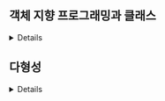 ## 객체 지향 프로그래밍과 클래스
<details>
- 설명
    
    ### 객체와 객체 지향 프로그래밍
    
    - 사물은 모두 객체라고 할 수 있습니다.
    - 눈에 안 보이는 것도 객체가 될 수 있습니다. 주문, 생산, 관리 등
    - 객체지향 프로그램이란 '**어떤 대상(객체)**'을 가지고 프로그래밍한다는 것
    
    ### 생활 속에서 객체 찾아보기
    
    - 절차 지향 프로그래밍 : 순서대로 일어나는 일을 시간순으로 프로그래밍 하는 것
    - 객체 지향 프로그래밍 : 객체를 정의하고 객체 간 협력을 프로그래밍 하는 것
        - 객체지향 프로그램은 먼저 객체를 만들고 객체 사이에 일어나는 일을 구현하는 것
        - 객체지향 프로그래밍을 할 때는 객체를 먼저 정의하고 각 객체가 어떤 기능을 제공하고 객체 간 협력을 어떻게 구현할 것인지를 고민해야 한다.
    
    ## 클래스 살펴보기
    
    - 클래스는 객체의 속성(멤버 변수)과 기능(메서드 / 멤버 함수)을 코드로 구현한 것입니다.
    - 객체를 클래스로 구현한다는 것을 '**클래스를 정의한다**'라고 합니다.
    
    ### 클래스를 정의하는 문법
    
    ```java
    (접근제어자) class 클래스 이름 {
    	멤버변수;
    	메서드;
    }
    
    ```
    
    ```java
    package day05_07;
    
    public class Student {
    	int studentID; // 학번
    	String studentName; // 학생이름
    	int grade; // 학년
    	String address; // 사는 곳
    }
    ```
    
    - 클래스 외부에는 package 선언과 import문장 외에 아무것도 선언하지 않습니다.
    
    ### 클래스 이름을 짓는 규칙
    
    - 클래스 이름은 대문자로 시작합니다.(파스칼 케이스 - 첫 시작 단어는 대문자로 예) OrderInfo, OrderItems) - 관습처럼 사용되는 규칙입니다.
    - 관습을 따르면 각 명칭의 용도를 쉽게 유추할 수 있습니다.
    
    ### 클래스의 속성을 구현하는 멤버변수
    
    - 클래스에 선언하여 객체 속성을 나타내는 변수가 멤버 변수(member variable)입니다.
    
    ```java
    public class Student {
    	int studentID; // 학번
    	String studentName; // 학생이름
    	int grade; // 학년
    	String address; // 사는 곳
    }
    ```
    
    - 멤버변수 / 속성(property) / 특성(attribute)
    - 선언 방법
        
        → 자료형 변수명;
        
    
    ### Person 클래스 만들기
    
    ```java
    package day05_07;
    
    public class Person {
    	String name; // 이름
    	int height; // 키
    	double weight; // 몸무게
    	char gender; // 성별
    	boolean married; // 결혼여부
    }
    ```
    
    - int, double형 같은 **기본자료형**(primitive data type)으로 선언할 수도 있고,
    - 또 다른 클래스형(참조자료형)으로 선언할 수도 있습니다.
        - 참조자료형으로 사용하는 클래스는 String, Date와 같이 이미 JDK에서 제공하는 것일 수도 있고, 개발자가 직접 만든 Student나 Person같은 클래스가 다른 클래스에서 사용하는 멤버변수의 자료형이 될 수 있습니다.
    
    ### 변수의 자료형
    
    | 기본자료형 | 참조자료형 |
    | --- | --- |
    | int, long, float, double등 | String, Date, Student 등 |
    
    ## 클래스와 인스턴스
    
    - 클래스에서는 학생 객체가 가지고 있는 속성을 사용해 학생과 관련된 기능을 구현할 수 있습니다.(예 : '학생에게 이름을 부여한다.', '학생이 사는 곳을 출력한다.')
    - 클래스 내부에서 멤버 변수를 사용하여 클래스의 기능을 구현한 것을 '**멤버 함수**(member function)' 또는 '**메서드**(method)'라고 합니다.(메서드로 용어를 통일하여 진행)
    
    ### 학생 이름과 주소를 출력하는 메서드 만들기
    
    ```java
    public class Student {
    	int studentID; // 학번
    	String studentName; // 학생이름
    	int grade; // 학년
    	String address; // 사는 곳
    
    	public void showStudentInfo() {
    		System.out.println(studentName + "," + address); // 이름, 주소 출력
    	}
    }
    ```
    
    ### 패키지란?
    
    - 클래스파일의 묶음
    - 패키지를 만들면 프로젝트 하위에 물리적으로 디렉토리가 생성됩니다.
    - 패키지는 계층구조를 가지고 있습니다.
    - 패키지가 단순히 클래스 묶음이 아닌 프로젝트 전체 소스 코드를 구성하는 계층구조가 되고, 이 계층구조를 잘 구성해야 소스 코드 관리와 유지보수가 편리합니다.
    
    ### 패키지 선언하기
    
    - 자바 소스 코드에서 클래스의 패키지 선언은 다음처음 맨 위에서 합니다.
    
    ```java
    package domain.student.view
    
    public class StudentView {
    	...
    }
    
    ```
    
    - 클래스 이름은 StudentView이지만, 클래스의 전체 이름(class full name)은 domain.student.view.StudentView입니다.
    - 클래스 이름이 같다고 해도 패키지 이름이 다르면 클래스 전체 이름이 다른 것이므로 다른 클래스가 됩니다.
    - 같은 이름의 클래스라도 다른 패키지에 속해 있으면 서로 연관이 없습니다.
    

## 메서드

- 메서드는 함수(function)의 한 종류 입니다.
    
    ### 함수란?
    
    - 하나의 기능을 수행하는 일련의 코드
    - 함수는 어떤 기능을 수행하도록 미리 구현해 놓고 필요할 때마다 호출하여 사용할 수 있습니다.
    
    ### 함수 정의하기
    
    함수가 하는 일을 코드로 구현하는 것을 **함수를 정의 한다** 라고 합니다.
    
    - 함수이름, 매개변수, 반환값
    
    ### 함수의 입력과 반환
    
    - 함수는 이름이 있고, 입력된 값과 결과 값을 갖습니다.
    - 두 수를 더하는 함수를 예로 들면 두 수를 입력받아서 '더하기 함수'를 거치면 두 수의 합을 반환합니다.
        
        ```java
        public int add(int num1, int num2) {
        /*
        이름이 add인 함수 : 기능이 무엇인지 알 수 있도록 명명
        int num1, int num2 : 메서드에 사용되는 매개변수
        */
        
        		return num1 + num2;
        		// num1 + num2를 결과로 반환한다는 뜻, 반환값
        }
        ```
        
    - 매개변수가 없는 함수
        
        ```java
        int getTenTotal() {
        	int i;
        	int total = 0;
        	for(i = 1; i <= 10; i++) {
        		total += i;
        	}
        
        	return total;  // 1부터 10까지 더한 값을 반환
        }
        
        ```
        
    - **반환값이 없는 함수**
        
        ```java
        void printGreeting(String name) {
        // void : 반환할 값이 없다는 뜻의 예약어
        	System.out.println(name + "님 안녕하세요");
        	return; // 반환값 없음 (생략 가능)
        }
        
        ```
        
    - return 예약어는 함수 수향을 끝내고 프로그램 흐름 중에서 호출한 곳으로 다시 되돌아갈 때도 사용할 수 있습니다.
    
    ```java
    // 나누기 메서드
    void divide(int num1, int num2) {
    		if (num2 == 0) {
    				System.out.println("나누는 수는 0이 될 수 없습니다.");
    				return; // 함수 수행 종료
    		} else {
    				int result = num1 / num2;
    				System.out.println(num1 + "/" + num2 + "=" + result + "입니다.");
    		}
     }
    ```
    
    ### 함수 호출하고 값 반환하기
    
    함수를 사용하는 것을 **함수를 호출한다**라고 합니다.
    
    ```java
    public class FunctionTest {
    		public static void main(String[] args) {
    				int num1 = 10;
    				int num2 = 20;
    
    				int sum = add(num1, num2); // add() 함수 호출
    				System.out.println(num1 + " + " + num2 + " = " + sum + "입니다.");
    		}
    
    		// add() 함수
    		public static int add(int n1, int n2) {
    				int result = n1 + n2;
    				return result; // 결과 값 반환
    		}
    }
    
    // 실행결과
    // 10 + 20 = 30입니다.
    ```
    
    ### 매개변수 살펴보기
    
    - add() 함수를 호출할 때 num1, num2 두개의 변수를 넘겼습니다.
    - 함수를 구현하는 부분에서는 add(int n1, int n2)와 같이 n1, n2를 사용했습니다.
    - num1과 n1, num2와 n2는 전혀 상관이 없습니다.
    
    ![https://raw.githubusercontent.com/yonggyo1125/curriculum300H/main/1.JAVA(84%EC%8B%9C%EA%B0%84)/5~7%EC%9D%BC%EC%B0%A8(9h)%20-%20%EA%B0%9D%EC%B2%B4%EC%A7%80%ED%96%A5%20%ED%94%84%EB%A1%9C%EA%B7%B8%EB%9E%98%EB%B0%8D1/images/add()%ED%95%A8%EC%88%98%EB%A5%BC%20%ED%98%B8%EC%B6%9C%ED%95%A0%EB%95%8C%20%EA%B0%92%EC%9D%B4%20%EC%A0%84%EB%8B%AC%EB%90%98%EB%8A%94%20%EA%B3%BC%EC%A0%95.png](https://raw.githubusercontent.com/yonggyo1125/curriculum300H/main/1.JAVA(84%EC%8B%9C%EA%B0%84)/5~7%EC%9D%BC%EC%B0%A8(9h)%20-%20%EA%B0%9D%EC%B2%B4%EC%A7%80%ED%96%A5%20%ED%94%84%EB%A1%9C%EA%B7%B8%EB%9E%98%EB%B0%8D1/images/add()%ED%95%A8%EC%88%98%EB%A5%BC%20%ED%98%B8%EC%B6%9C%ED%95%A0%EB%95%8C%20%EA%B0%92%EC%9D%B4%20%EC%A0%84%EB%8B%AC%EB%90%98%EB%8A%94%20%EA%B3%BC%EC%A0%95.png)
    
    - num1, num2는 main()함수의 변수입니다. add(num1, num2)로 사용하면 add()함수에 두 값을 넘겨줄 수 있습니다.
    - 매개변수 n1, n2는 실제 함수로 넘어온 두 값을 받아 주는 역할입니다. 다시 말해 n1, n2는 add()함수에서 선언한 새로운 변수입니다.
    - 따라서 함수를 호출할 때 사용하는 변수이름과 호출되는 함수에서 사용하는 변수는 서로 다른 변수이므로 이름이 같아도 되고 달라도 상관이 없습니다.
    
    ### 함수 호출과 스택 메모리
    
    - 함수를 호출하면 그 함수만을 위한 메모리 공간이 할당되는데, 이 메모리 공간을 스택(stack)이라고 부릅니다.
    
    ### add()함수를 호출하면 메모리를 생성하는 과정
    
    ![https://raw.githubusercontent.com/yonggyo1125/curriculum300H/main/1.JAVA(84%EC%8B%9C%EA%B0%84)/5~7%EC%9D%BC%EC%B0%A8(9h)%20-%20%EA%B0%9D%EC%B2%B4%EC%A7%80%ED%96%A5%20%ED%94%84%EB%A1%9C%EA%B7%B8%EB%9E%98%EB%B0%8D1/images/%EC%8A%A4%ED%83%9D%EB%A9%94%EB%AA%A8%EB%A6%AC1.png](https://raw.githubusercontent.com/yonggyo1125/curriculum300H/main/1.JAVA(84%EC%8B%9C%EA%B0%84)/5~7%EC%9D%BC%EC%B0%A8(9h)%20-%20%EA%B0%9D%EC%B2%B4%EC%A7%80%ED%96%A5%20%ED%94%84%EB%A1%9C%EA%B7%B8%EB%9E%98%EB%B0%8D1/images/%EC%8A%A4%ED%83%9D%EB%A9%94%EB%AA%A8%EB%A6%AC1.png)
    
    ### add()함수 수행이 끝나고 함수에 할당했던 메모리 공간을 해제하는 과정
    
    ![https://raw.githubusercontent.com/yonggyo1125/curriculum300H/main/1.JAVA(84%EC%8B%9C%EA%B0%84)/5~7%EC%9D%BC%EC%B0%A8(9h)%20-%20%EA%B0%9D%EC%B2%B4%EC%A7%80%ED%96%A5%20%ED%94%84%EB%A1%9C%EA%B7%B8%EB%9E%98%EB%B0%8D1/images/%EC%8A%A4%ED%83%9D%EB%A9%94%EB%AA%A8%EB%A6%AC2.png](https://raw.githubusercontent.com/yonggyo1125/curriculum300H/main/1.JAVA(84%EC%8B%9C%EA%B0%84)/5~7%EC%9D%BC%EC%B0%A8(9h)%20-%20%EA%B0%9D%EC%B2%B4%EC%A7%80%ED%96%A5%20%ED%94%84%EB%A1%9C%EA%B7%B8%EB%9E%98%EB%B0%8D1/images/%EC%8A%A4%ED%83%9D%EB%A9%94%EB%AA%A8%EB%A6%AC2.png)
    
    ### 함수의 장점
    
    - 기능을 나누어 코드를 효율적으로 구현할 수 있다.
    - 기능을 분리해서 구현하면 프로그램 코드의 가독성이 좋아진다.
    - 기능별로 함수를 구현해 놓고 같은 기능을 매번 코드로 만들지 않고 그 기능의 함수를 편리하게 호출할 수 있다.(중복되는 코드를 막을 수 있다.)
    - 디버깅 작업을 할 때도 편리하다.(하나의 기능이 하나의 함수로 구현되어 있기 때문에 오류난 기능만 찾아서 수정하면 된다.)
    
    ### 클래스 기능을 구현하는 메서드
    
    - 메서드(method)는 멤버변수를 사용하여 클래스의 기능을 구현한다.
    - 즉, 메서드는 함수에 객체 지향개념이 포함된 용어로 이해하면 된다.
    - 함수의 스택 메모리 사용방법과 함수의 장점등도 모두 메서드에 동일하게 적용된다.
    
    ```java
    public class Student {
    	int studentID; // 학번
    	String studentName; // 학생이름
    	int grade; // 학년
    	String address; // 사는 곳
    
    	// 학생의 이름을 반환하는 메서드
    	public String getStudentName() {
    		return studentName;
    	}
    
    	// 학생의 이름을 부여하는 메서드
    	public void setStudentName(String name) {
    		studentName = name;
    	}
    
    	public void showStudentInfo() {
    		System.out.println(studentName + "," + address); // 이름, 주소 출력
    	}
    }
    
    ```
    

## 클래스와 인스턴스

- 설명
    
    ### 클래스 사용과 main(), 함수
    
    ```java
    public class Student {
    	int studentID;
    	String studentName;
    	int grade;
    	String address;
    
    	public String getStudentName() {
    		return studentName;
    	}
    
    	public void setStudentName(String name) {
    		studentName = name;
    	}
    }
    
    ```
    
    - 멤버변수는 클래스 속성을 나타냅니다.
    - 메서드는 멤버변수를 이용하여 클래스 기능을 구현합니다.
    
    ### 프로그램을 시작하는 main()함수
    
    - main() 함수는 자바 가상 머신(Java Virtual Machine:JVM)이 프로그램을 시작하기 위해 호출하는 함수입니다.
    - 클래스 내부에 만들지만, 클래스의 메서드는 아닙니다.
    
    ### main()함수에서 클래스를 사용하는 방법
    
    - 클래스 내부에 main함수를 만드는 것
    
    ```java
    public class Student {
    	int studentID;
    	String studentName;
    	int grade;
    	String address;
    
    	public String getStudentName() {
    		return studentName;
    	}
    
    	public void setStudentName(String name) {
    		studentName = name;
    	}
    
    	// main() 함수
    	public static void main(String[] args) {
    		Student studentAhn = new Student(); // Student 클래스 생성
    		studentAhn.studentName = "안연수";
    
    		System.out.println(studentAhn.studentName);
    		System.out.println(studentAhn.getStudentName());
    	}
    }
    
    ```
    
    - 외부에 테스트용 클래스를 만들어 사용하는 것
    
    ```java
    public class StudentTest {
    	public static void main(String[] args) {
    		Student studentAhn = new Student(); // Student 클래스 생성
    		studentAhn.studentName = "안승연";
    
    		System.out.println(studentAhn.studentName);
    		System.out.println(studentAhn.getStudentName());
    	}
    }
    
    ```
    
    - 클래스 내부에 main()함수를 만들면 이 클래스가 프로그램의 시작 클래스가 됩니다.
    
    > 만약 패키지가 다르다면 import문을 사용해서 함께 사용하기를 원하는 클래스를 불러와야 한다. 클래스 이름이 같아도 패키지가 다르면 다른클래스이다.
    > 
    > 
    > Student라는 같은 이름의 두 클래스를 하나의 패키지에 구현하면 같은 이름의 클래스가 존재한다고 오류가 날 것입니다. 하지만 패키지가 다르면 문제가 되지 않습니다. 왜냐하면 aaa패키지 하위의 Student 클래스의 실제 이름은 aaa.Student이고, bbb패키지 하위의 Student 클래스의 실제 이름은 bbb.Student이기 때문입니다. 이를 클래스 전체 이름(class full name)이라고 합니다. 따라서 패키지가 다르면 클래스 이름이 같아도 다른 클래스입니다.
    > 
    
    ### new 예약어로 클래스 생성하기
    
    - 클래스를 사용하려면 먼저 클래스를 생성해야 합니다.
    
    ```java
    // 클래스형 변수이름 = new 생성자;
    Student studentAhn = new Student();
    //        참조변수         인스턴스 생성
    
    ```
    
    [생성자 참조](https://github.com/yonggyo1125/curriculum300H/tree/main/1.JAVA(84%EC%8B%9C%EA%B0%84)/5~7%EC%9D%BC%EC%B0%A8(9h)%20-%20%EA%B0%9D%EC%B2%B4%EC%A7%80%ED%96%A5%20%ED%94%84%EB%A1%9C%EA%B7%B8%EB%9E%98%EB%B0%8D1#%EC%83%9D%EC%84%B1%EC%9E%90)
    
    - 클래스가 생성된다는 것은 클래스를 실제 사용할 수 있도록 메모리 공간(힙 메모리)을 할당 받는다는 뜻입니다.
    - 이렇게 실제로 사용할 수 있도록 생성된 클래스를 **인스턴스**라고 합니다.
    - 그리고 인스턴스를 가리키는 클래스형 변수를 **참조변수**라고 합니다.
    
    ### 객체, 클래스, 인스턴스
    
    - **객체**란 '의사나 행위가 미치는 대상'이며 이를 코드로 구현한 것이 **클래스**입니다.
    - 클래스가 메모리 공간에 생성된 상태를 **인스턴스**라고 합니다.
    - 또한 **생성된 클래스의 인스턴스**를 **객체**라고도 합니다.
    
    - 클래스의 생성자를 호출하면 인스턴스가 만들어집니다.
    - **클래스는 하나**이지만, 이 클래스로부터 **여려 개의 각기 다른 인스턴스를 생성**할 수 있습니다.
    
    ### 인스턴스 여러개 생성하기
    
    ```java
    public class StudentTest1 {
    	public static void main(String[] args) {
    
    		Student student1 = new Student();  // 첫 번째 학생 생성
    		student1.studentName = "안연수";
    		System.out.println(student1.getStudentName());
    
    		Student student2 = new Student();  // 두 번째 학생 생성
    		student2.studentName = "안승연";
    		System.out.println(student2.getStudentName());
    	}
    }
    
    //실행결과
    //안연수
    //안승연
    ```
    
    ### 참조변수 사용하기( ↑ )
    
    - 참조변수를 사용하면 인스턴스의 멤버변수와 메서드를 참조하여 사용할 수 있는데 이때 마침표(.)연산자를 사용합니다.
    
    ### 인스턴스와 힙 메모리( ↑ )
    
    - 스택 메모리 ( 지역변수 : 주소 ) → 힙 메모리 ( 인스턴스 )
    - 생성된 두 인스턴스는 당연히 각각 다른 메모리 공간을 차지합니다.
        
        따라서 student1.studentName과 student2.studentName은 서로 다른 값을 가지게 됩니다.
        
    
    ![https://raw.githubusercontent.com/yonggyo1125/curriculum300H/main/1.JAVA(84%EC%8B%9C%EA%B0%84)/5~7%EC%9D%BC%EC%B0%A8(9h)%20-%20%EA%B0%9D%EC%B2%B4%EC%A7%80%ED%96%A5%20%ED%94%84%EB%A1%9C%EA%B7%B8%EB%9E%98%EB%B0%8D1/images/%ED%9E%99%EB%A9%94%EB%AA%A8%EB%A6%AC2.png](https://raw.githubusercontent.com/yonggyo1125/curriculum300H/main/1.JAVA(84%EC%8B%9C%EA%B0%84)/5~7%EC%9D%BC%EC%B0%A8(9h)%20-%20%EA%B0%9D%EC%B2%B4%EC%A7%80%ED%96%A5%20%ED%94%84%EB%A1%9C%EA%B7%B8%EB%9E%98%EB%B0%8D1/images/%ED%9E%99%EB%A9%94%EB%AA%A8%EB%A6%AC2.png)
    
    - 이런 이유 때문에 클래스에 선언한 멤버변수를 다른말로 **인스턴스 변수**라고 합니다.
    
    ### 힙 메모리란?
    
    힙(heap)은 프로그램에서 사용하는 동적 메모리(dynamic memory) 공간을 말합니다. 일반적으로 프로그램은 **스택, 힙, 데이터** 이렇게 세 영역을 사용해야 하는데, **객체가 생성될 때 사용하는 공간이 힙**입니다. 힙은 동적으로 할당되며 사용이 끝나면 메모리를 해제해 주어야 합니다. C나 C++ 언어에서는 프로그래머가 직접 메모리를 해제해야 하지만 자바에서는 가비지 콜렉터(garbage collector)가 자동으로 메모리를 해제해줍니다.
    
    ### 참조 변수와 참조 값
    
    - 참조 변수는 힙 메모리에 생성된 인스턴스를 가리킵니다.
    - 힙 메모리에 생성된 인스턴스의 메모리 주소는 참조 변수에 저장됩니다.
    - 출력 내용은 **클래스 이름@주소 값** 입니다.
    - 여기에 나오는 주소 값은 다른 말로 **해시 코드(hash code) 값**이라고도 합니다.
    - 이 값은 자바 가상 머신에서 객체가 생성되었을 때 생성된 객체에 할당하는 **가상 주소 값**입니다.
    - 따라서 student1변수를 사용하여 student1 인스턴스를 참조할 수 있습니다.
    - 이때 student1을 **참조 변수**, 주소 값을 **참조 값**이라고 합니다.

## 생성자

- 설명
    
    ```java
    public class Person {
    	String name;
    	float height;
    	float weight;
    }
    ```
    
    ```java
    public class PersonTest {
    	public static void main(String[] args) {
    		Person personLee = new Person(); // Person()  - 생성자
    	}
    }
    ```
    
    - 클래스를 생성할 때 사용하는 Person()과 같은 함수를 **생성자**라고 합니다.
    - 생성자가 하는 역할은 인스턴스의 생성과 인스턴스를 생성할 때 멤버 변수나 상수를 초기화하는 것입니다.
    
    ### 디폴트 생성자
    
    ```java
    public class Person {
    	String name;
    	float height;
    	float weight;
    
    	/*
    	다른 생성자가 없을 시에만 자바 컴파일러가 자동으로 제공하는 디폴트 생성자
    	클래스의 이름으로.
    	클래스 생성 시 사용
    	매개변수 X, 구현코드 X, 반환값 X	
    	*/
    	public Person() {}
    }
    ```
    
    ### 생성자 만들기
    
    - 생성자는 주로 멤버변수에 대한 값들을 매개변수로 받아서 인스턴스가 새로 생성될 때 멤버 변수 값들을 초기화하는 역할을 합니다.
    - 즉, 인스턴스가 생성됨과 동시에 멤버변수의 값을 지정하고 인스턴스를 초기화하기 위해 생성자를 직접 구현하여 사용합니다.
    
    ```java
    public class Person {
    	String name;
    	float height;
    	float weight;
    
    	/**
    	 * 사람 이름을 매개변수로 입력받아서
    	 * Person 클래스를 생성하는 생성자
    	 */
    	public Person(String pname) {
    		name = pname;
    	}
    }
    ```
    
    ```java
    public class PersonTest {
    	public static void main(String[] args) {
    		Person personLee = new Person(); // 오류 발생 - 디폴트 생성자 없어서
    	}
    }
    ```
    
    - 오류를 없애려면 **매개변수가 있는 생성자로 호출**하거나 프로그래머가 **디폴트 생성자를 추가**로 직접 구현하면 됩니다.
    
    ### 생성자 오버로드
    
    - 클래스에서 생성자가 두개 이상 제공되는 경우를 **생성자 오버로드**(constructor overload) 합니다.
    
    > 객체지향 프로그램에서 메서드 이름이 같고 매개변수만 다른 경우를 오버로드라고 합니다.
    > 
    
    ```java
    public class Person {
    	String name;
    	float height;
    	float weight;
    
    	public Person() {} // 디폴트 생성자 직접 추가
    
    	/**
    	 * 사람 이름을 매개변수로 입력받아서
    	 * Person 클래스를 생성하는 생성자
    	 */
    	public Person(String pname) {
    		name = pname;
    	}
    
    	//이름 키, 몸무게를 매개변수로 입력받는 생성자
    	public Person(String pname, float pheight, float pweight) {
    		name = pname;
    		height = pheight;
    		weight = pweight;
    	}
    }
    ```
    
    ```java
    public class PersonTest2 {
    	public static void main(String[] args) {
    		Person personKim = new Person();
    		personKim.name = "김유신";
    		personKim.weight = 85.5f;
    		personKim.height = 180.0f;
    
    		Person personLee = new Person("이순신", 175, 75);
    	}
    }
    ```
    

## 참조 자료형

- 설명
    
    크기가 정해진 기본 자료형(int, char, float, double 등)으로 선언하는 변수가 있고, 클래스형으로 선언하는 참조 자료형 변수가 있다.
    
    ```java
    public class Subject {
    	String subjectName;
    	int scorePoint;
    }
    ```
    
    ```java
    public class Subject3 {
    	int studentID;
    	String studentName;
    
    	// Subject 참조 자료형을 사용하여 선언
    	Subject korean;
    	Subject math;
    }
    ```
    
    - 기본자료형 : int studentID
    - 참조자료형 : String studentgName, Subject korean, Subject math

## 정보 은닉

- **접근 제어자**(access modifier)
    - 객체 지향 프로그램에서는 예약어를 사용해 클래스 내부의 변수나 메서드, 생성자에 대한 접근 권한을 지정할 수 있습니다.
    - 이러한 예약어를 '**접근 제어자**(access modifier)'라고 합니다.
    
    ### 접근제어자 정리
    
    | 접근 제어자 | 클래스 | 패키지 | 상속 | 외부 |
    | --- | --- | --- | --- | --- |
    | public | o | o | o | o |
    | protected | o | o | o | x |
    | 아무것도 없는 경우 (default)x | o | o | x | x |
    | private | o | x | x | x |
    
    ### private 사용하기
    
    ```java
    public class Student {
    	int studentID;
    	// studentName 변수를 private으로 선언
    	private String studentName;
    	int grade;
    	String address;
    }
    
    ```
    
    ### private 사용하기
    
    ```java
    public class StudentTest {
    	public static void main(String[] args) {
    		Student studentLee = new Student();
    		studentLee.studentName = "이상원"; // 오류발생
    	}
    }
    ```
    
    - StudentTest.java파일에 오류가 발생합니다.
    - studentName 변수의 접근 제어자가 public일 때는 외부 클래스인 StudentTest.java 클래스에서 이 변수에 접근할 수 있었지만, private으로 바뀌면서 외부 클래스의 접근이 허용되지 않기 때문입니다.
    
    ### get(), set() 메서드
    
    - private으로 선언한 studentName 변수를 외부 코드에서 사용하려면?
        - public 메서드가 제공되지 않는다면 studentName 변수에 접근할 수 있는 방법은 없습니다.
        - 이때 사용할 수 있는 것이 get(), set()메서드 입니다.
            
            > 값을 받는 get() 메서드를 getter, 값을 지정하는 set()메서드를 setter라고도 부릅니다.
            > 
    
    ```java
    public class Student {
    	int studentID;
    	// studentName 변수를 private으로 선언
    	private String studentName;
    	int grade;
    	String address;
    
    	public String getStudentName() {
    		return studentName;
    	}
    
    	public void setStudentName(String studentName) {
    		this.studentName = studentName;
    	}
    }
    ```
    
    ```java
    public class StudentTest {
    	public static void main(String[] args) {
    		Student studentLee = new Student();
    		//studentLee.studentName = "이상원"; // 오류발생
    
    		// setStudentName() 메서드 활용해 private 변수에 접근 가능
    		studentLee.setStudentName("이상원");
    
    		System.out.println(studentLee.getStudentName());
    	}
    }
    ```
    
    ### 정보 은닉이란?
    
    - 클래스의 멤버 변수를 public으로 선언하면 접근이 제한되지 않으므로 정보의 오류가 발생할 수 있습니다.
        
        
        ```java
        public class MyDate {
        		public int day;
        		public int month;
        		public int year;
        }
        ```
        
    - 이런 경우 오류가 나더라도 그 값이 해당 변수에 대입되지 못하도록 다음과 같이 변수를 private으로 바꾸고 public 메서드를 별도로 제공해야 합니다.
        
        
        ```java
        public class MyDateTest {
        		public static void main(String[] args) {
        				MyDate date = new MyDate();
        				date.month = 2;
        				date.day = 31;
        				date.year = 2018;
        		}
        }
        ```
        
    - 이처럼 클래스 내부에서 사용할 변수나 메서서드는 private으로 선언해서 외부에서 접근하지 못하도록 하는 것을 객체 지향에서는 '**정보은닉**(information hiding)'이라고 합니다.
    
    ```java
    public class MyDate2 {
    		private int day;
    		private int month;
    		private int year;
    
    		public void setDay(int day) {
    				if (month == 2) {
    						if (day < 1 || day > 28) {
    								System.out.println("오류입니다.");
    						} else {
    								this.day = day;
    						}
    				}
    		}
    }
    ```
    
    ```java
    public class MyDateTest2 {
    		public static void main(String[] args) {
    				MyDate2 date = new MyDate2();
    		
    				date.setYear(2018);
    				date.setMonth(2);
    				date.setDay(31);
    		}
    }
    ```
    
    - 정보은닉은 객체지향 프로그래밍의 특징 중에 하나이며 자바에서는 접근 제어자를 사용하여 정보은닉을 구현합니다.
    - 모든 변수를 private으로 선언해야 하는 것은 아니지만, 필요한 경우에는 private으로 선언하여 오류를 막을 수 있습니다.

## this 예약어

- 자신의 메모리를 가리키는 this
    - this는 생성된 인스턴스 스스로를 가리키는 예약어입니다.
    
    ```java
    class BirthDay {
    	int day;
    	int month;
    	int year;
    
    	public void setYear(int year) {
    		this.year = year;  // bDay.year = year;와 같음
    	}
    
    	public void printThis( ) {
    		System.out.println(this); // System.out.println(bDay);와 같음
    	}
    }
    
    public class ThisExample {
    	public static void main(String[] args) {
    		BirthDay bDay = new BirthDay();
    		bDay.setYear(2000);
    		System.out.println(bDay);
    		bDay.printThis();
    	}
    }
    // 실행결과
    
    // day05_07.thisex.BirthDay@5e91993f
    // day05_07.thisex.BirthDay@5e91993f
    ```
    
    - 인스턴스를 가리키는 변수가 참조변수 이며, 참조변수를 출력하면 '**클래스 이름@메모리 주소**' 문자열 값이 나옵니다.
    - 출력 결과를 보면 bDay.printThis()메서드를 호출하여 출력한 this 값이 참조 변수 bDay를 출력한 값과 같습니다.
    - 즉, 클래스 코드에서 사용하는 **this**는 **생성된 인스턴스 자신**을 가리키는 역할을 합니다.
    - this.year = year; 문장으로 참조하면 **동적메모리에서 생성된 인스턴스 year 변수 위치를 가리키고 그 위치에 매개변수 값을 넣어 주는 것**입니다.
    
    ![https://raw.githubusercontent.com/yonggyo1125/curriculum300H/main/1.JAVA(84%EC%8B%9C%EA%B0%84)/5~7%EC%9D%BC%EC%B0%A8(9h)%20-%20%EA%B0%9D%EC%B2%B4%EC%A7%80%ED%96%A5%20%ED%94%84%EB%A1%9C%EA%B7%B8%EB%9E%98%EB%B0%8D1/images/this_1.png](https://raw.githubusercontent.com/yonggyo1125/curriculum300H/main/1.JAVA(84%EC%8B%9C%EA%B0%84)/5~7%EC%9D%BC%EC%B0%A8(9h)%20-%20%EA%B0%9D%EC%B2%B4%EC%A7%80%ED%96%A5%20%ED%94%84%EB%A1%9C%EA%B7%B8%EB%9E%98%EB%B0%8D1/images/this_1.png)
    
    - 위 그림에서 main() 함수는 ThisExample 클래스의 시작 메서드 입니다.
    - 그림을 보면 main() 함수에서 bDay 변수가 가리키는 인스턴스와 BirthDay 클래스의 setYear()메서드에서 this가 가리키는 인스턴스가 같은 곳에 있음을 알 수 있습니다.
    
    ### 생성자에서 다른 생성자를 호출하는 this
    
    - this를 사용해 클래스의 생성자에서 다른 생성자를 호출할 수 있습니다.
    
    ```java
    class Person {
    	String name;
    	int age;
    
    	Person() {
    		this("이름 없음", 1);  // this를 사용해 Person(String, int) 생성자 호출
    	}
    
    	Person(String name, int age) {
    		this.name = name;
    		this.age = age;
    	}
    }
    
    public class CallAnotherConst {
    	public static void main(String[] args) {
    		Person noName = new Person();
    		System.out.println(noName.name);
    		System.out.println(noName.age);
    	}
    }
    
    // 실행결과
    // 이름 없음
    // 1
    ```
    
    - this를 사용하여 생성자를 호출하는 코드 이전에 다른 코드를 넣을 수 없습니다. 만약 다른 코드를 넣으면 오류가 발생합니다.
        - 생성자는 클래스가 생성될 때 호출되므로 클래스 생성이 완료되지 않은 시점에 다른 코드가 있다면 오류가 발생할 수 있습니다.
    - 즉, 디폴드 생성자에서 생성이 완료되는 것이 아니라 this를 사용해 다른 생성자를 호출하므로 이때는 this를 활용한 문장이 가장 먼저 와야 합니다.
    
    ### 자신의 주소를 반환하는 this
    
    - this를 사용하여 생성된 클래스 자신의 주소 값을 반환할 수 있습니다.
    - 인스턴스 주소 값을 반환할 때는 this를 사용하고 반환형은 클래스 자료형을 사용합니다.
    
    ```java
    class Person {
    	String name;
    	int age;
    
    	Person() {
    		this("이름 없음", 1);  // this를 사용해 Person(String, int) 생성자 호출
    	}
    
    	Person(String name, int age) {
    		this.name = name;
    		this.age = age;
    	}
    
    	// 반환받은 클래스형
    	Person returnItSelf() {
    		return this; // this 반환
    	}
    }
    
    public class CallAnotherConst {
    	public static void main(String[] args) {
    		Person noName = new Person();
    		System.out.println(noName.name);
    		System.out.println(noName.age);
    
    		Person p = noName.returnItSelf(); // this 값을 클래스 변수에 대입
    		System.out.println(p);	// noName.returnItSelf()의 반환 값 출력
    		System.out.println(noName); // 참조변수 출력
    	}
    }
    
    // 실행결과
    
    // 이름 없음
    // 1
    // day05_07.thisex.Person@5e91993f
    // day05_07.thisex.Person@5e91993f
    
    ```
    

## static 변수

- 변수를 여러 클래스에서 공통으로 사용하려면?
    
    클래스에서 공통적으로 사용하는 변수를 'static 변수'로 선언합니다.
    
    ### static 변수의 정의와 사용방법
    
    - static 변수 ( **정적변수 )**
        
        ```java
        static 자료형 변수명;
        ```
        
    - static 변수는 클래스 내부에 선언하지만, 다른 멤버 변수처럼 인스턴스가 생성될 때마다 새로 생성되는 변수가 아닙니다.
    - static 변수는 프로그램이 실행되어 메모리에 올라갔을 때 딱 한번 메모리 공간에 할당됩니다.
        
        ### 그리고 그 값은 모든 인스턴스가 공유합니다.
        
    - 이런 이유 때문에 static 변수를 클래스에 기반한 변수라고 해서 **클래스 변수**(class variable)라고도 합니다.
    
    ### static 변수를 사용 문제
    
    ```java
    public class Student {
    	// static 변수는 인스턴스 생성과 상관없이 먼저 생성됨
    	public static int serialNum = 1000;
    	public int studentID;
    	public String studentName;
    	public int grade;
    	public String address;
    
    	public String getStudentName() {
    		return studentName;
    	}
    
    	public void setStudentName(String name) {
    		studentName = name;
    	}
    }
    ```
    
    ### 
    
    ```java
    public class StudentTest1 {
    	public static void main(String[] args) {
    		Student studentLee = new Student();
    		studentLee.setStudentName("이지원");
    		System.out.println(studentLee.serialNum); // serialNum 변수의 초깃값 출력
    		studentLee.serialNum++; // static 변수 값 증가
    
    		Student studentSon = new Student();
    		studentSon.setStudentName("손수경");
    		System.out.println(studentSon.serialNum);  //증가된 값 출력
    		System.out.println(studentLee.serialNum); // 증가된 값 출력
    	}
    }
    
    // 실행결과
    // 1000
    // 1001
    // 1001
    ```
    
    ![https://raw.githubusercontent.com/yonggyo1125/curriculum300H/main/1.JAVA(84%EC%8B%9C%EA%B0%84)/5~7%EC%9D%BC%EC%B0%A8(9h)%20-%20%EA%B0%9D%EC%B2%B4%EC%A7%80%ED%96%A5%20%ED%94%84%EB%A1%9C%EA%B7%B8%EB%9E%98%EB%B0%8D1/images/static3.png](https://raw.githubusercontent.com/yonggyo1125/curriculum300H/main/1.JAVA(84%EC%8B%9C%EA%B0%84)/5~7%EC%9D%BC%EC%B0%A8(9h)%20-%20%EA%B0%9D%EC%B2%B4%EC%A7%80%ED%96%A5%20%ED%94%84%EB%A1%9C%EA%B7%B8%EB%9E%98%EB%B0%8D1/images/static3.png)
    
    - static변수는 모든 인스턴스가 공유하는 변수이므로 이 변수를 바로 학번으로 사용하면 모든 학생이 동일한 학번 값을 가지게 되므로 학생 고유 번호로써 학번으로 활용할 수 없습니다.
    - 학번은 학생의 고유 번호 이므로 학생의 멤버변수로 선언해 주고, 학생이 한 명 생성될 때마다 증가한 serialNum 값을 studentID에 대입해 주면 이 문제를 해결할 수 있습니다.
    
    ### 
    
    ```java
    public class Student1 {
    	public static int serialNum = 1000;
    	public int studentID;
    	public String studentName;
    	public int grade;
    	public String address;
    
    	public Student1() {
    		serialNum++; // 학생이 생성될 때마다 증가
    		studentID = serialNum;  // 증가된 값을 학번 인스턴스 변수에 부여
    														// 시퀀스처럼 사용
    	}
    
    	public String getStudentName() {
    		return studentName;
    	}
    
    	public void setStudentName(String name) {
    		studentName = name;
    	}
    }
    
    ```
    
    ### 
    
    ```java
    public class StudentTest2 {
    	public static void main(String[] args) {
    		Student1 studentLee = new Student1();
    		studentLee.setStudentName("이지원");
    		System.out.println(studentLee.serialNum);
    		System.out.println(studentLee.studentName + " 학번:" + studentLee.studentID);
    
    		Student1 studentSon = new Student1();
    		studentSon.setStudentName("손수경");
    		System.out.println(studentSon.serialNum);
    		System.out.println(studentSon.studentName + " 학번:" + studentSon.studentID);
    	}
    }
    
    //실행결과
    
    // 1001
    // 이지원 학번:1001
    // 1002
    // 손수경 학번:1002
    
    ```
    
    ### 클래스 변수
    
    - static 변수는 인스턴스를 생성할 때마다 만들어지는 것이 아니고 클래스를 선언할 때 특정 메모리에 저장되어 모든 인스턴스가 공유하는 변수입니다.
    - 클래스 이름으로도 참조하여 사용할 수 있다.
        
        →  **클래스 변수**라고도 합니다.
        
    
    ### 
    
    ```java
    public class StudentTest3 {
    	public static void main(String[] args) {
    		Student1 studentLee = new Student1();
    		studentLee.setStudentName("이지원");
    		System.out.println(Student1.serialNum); // serialNum 변수를 직접 클래스 이름으로 참조
    		System.out.println(studentLee.studentName + " 학번:" + studentLee.studentID);
    
    		Student1 studentSon = new Student1();
    		studentSon.setStudentName("손수경");
    		System.out.println(Student1.serialNum);  // serialNum 변수를 직접 클래스 이름으로 참조
    		System.out.println(studentSon.studentName + " 학번:" + studentSon.studentID);
    	}
    }
    
    ```
    
    ### 클래스 메서드
    
    - static 변수를 위한 메서드
    - 이런 메서드를 **static메서드** 또는 **클래스 메서드**라고 합니다.
    
    ### 
    
    ```java
    public class Student2 {
    	private static int serialNum = 1000; // private 변수로 변경
    	public int studentID;
    	public String studentName;
    	public int grade;
    	public String address;
    
    	public Student2() {
    		serialNum++;
    		studentID = serialNum;
    	}
    
    	public String getStudentName() {
    		return studentName;
    	}
    
    	public void setStudentName(String name) {
    		studentName = name;
    	}
    
    	// serialNum의 get()메서드
    	public static int getSerialNum() {
    		int i = 10;
    		return serialNum;
    	}
    
    	// serialNum의 set()메서드
    	public static void setSerialNum(int serialNum) {
    		Student2.serialNum = serialNum;
    	}
    }
    
    ```
    
    ### 
    
    ```java
    public class StudentTest4 {
    	public static void main(String[] args) {
    		Student2 studentLee = new Student2();
    		studentLee.setStudentName("이지원");
    		// serialNum 값을 가져오기 위해 get()메서드를 클래스 이름으로 직접 호출
    		System.out.println(Student2.getSerialNum());
    		System.out.println(studentLee.studentName + " 학번:" + studentLee.studentID);
    
    		Student2 studentSon = new Student2();
    		studentSon.setStudentName("손수경");
    		// serialNum 값을 가져오기 위해 get()메서드를 클래스 이름으로 직접 호출
    		System.out.println(Student2.getSerialNum());
    		System.out.println(studentSon.studentName + " 학번:" + studentSon.studentID);
    	}
    }
    
    ```
    
    ### 클래스 메서드와 인스턴스 변수
    
    - 클래스 메서드 내부에서는 인스턴스 변수를 사용할 수 없습니다.
    - 마찬가지로 클래스 메서드 내부에서는 인스턴스 메서드 역시 사용할 수 없습니다.
    - 클래스 변수, 클래스 메서드는 인스턴스가 만들어지기 이전에 존해하므로 인스턴스에 접근할 수 없습니다.
    - 클래스 변수, 클래스 메서드는 인스턴스가 생성되지 않아도 사용할 수 있습니다.
    
    ```java
    public class Student2 {
    		// 클래스 변수
    		private static int serialNum = 1000; // private 변수로 변경
    		// 인스턴스 변수
    		public int studentID;
    		public String studentName;
    		public int grade;
    		public String address;
    
    			...
    		// 클래스 메서드
    		public static int getSerialNum() {
    				int i = 10;
    				studentName = "이지원"; // 오류발생
    				return serialNum;
    		}
    ```
    
    ### 
    
    ```java
    public class StudentTest5 {
    	public static void main(String[] args) {
    		// 인스턴스 생성 없이 호출 가능
    		System.out.println(Student2.getSerialNum());
    	}
    }
    // 실행결과
    // 1000
    ```
    

## 변수의 유효범위

- 설명
    
    ### 지역변수의 유효범위
    
    - 지역변수는 함수나 메서드 내부에 선언하기 때문에 함수 밖에서는 사용할 수 없습니다.
    - 스택에서 생성되는 지역변수는 함수가 호출될 때 생성되었다가 함수가 반환되면 할당되었던 메모리 공간이 해제되면서 함께 없어집니다.
    
    ### 멤버변수의 유효범위
    
    - 멤버변수는 인스턴스 변수라고도 합니다.
    - 클래스가 생성될 때 힙(heap)메모리에 생성되는 변수입니다.
    - 멤버변수는 클래스의 어느 메서드에서나 사용할 수 있습니다.
    - 힙에 생성된 인스턴스가 가비지 컬렉터(garbage collector)에 의해 수거되면 메모리에서 사라집니다.
    
    ### static 변수의 유효범위
    
    - 사용자가 프로그램을 실행하면 메모리 프로그램이 상주합니다.
    - 이때 프로그램 영역 중에 데이터 영역이 있습니다. 이 영역에는 상수나 문자열, static 변수가 생성됩니다.
    - static 변수는 클래스 생성과 상관 없이 데이터 영역 메모리에 생성됩니다.
    - 따라서 인스턴스 변수와 static 변수는 사용하는 메모리가 다릅니다.
    - static 변수는 private이 아니라면 클래스 외부에서도 객체생성과는 무관하게 사용할 수 있습니다.
    - 프로그램 실행이 끝난 뒤에 메모리에서 내려가면 static 변수도 소멸됩니다.
    - static 변수는 프로그램이 시작할 때 부터 끝날 때 까지 메모리에 상주하므로 크기가 너무 큰 변수를 static으로 선언하는것은 좋지 않습니다.

## static 응용 - 싱글톤 패턴

- 단 하나의 인스턴스
    - 프로그램을 구현하다 보면 여러개 인스턴스가 필요한 경우도 있고 단 하나의 인스턴스만 필요한 경우도 있습니다.
    - 객체 지향 프로그램에서 인스턴스를 단 하나만 생성하는 디자인 패턴을 **싱글톤 패턴**(singleton pattern)이라고 합니다.
    
    ### 싱글톤 패턴으로 회사 클래스 구현하기
    
    1. 생성자를 private으로 만들기
        - 생성자가 public 이면 외부에서 인스턴스를 여러개 생성할 수 있습니다.
        - 따라서 싱글톤 패턴에서는 생성자를 반드시 명시적으로 만들고 그 접근 제어자를 private으로 지정해야 합니다.
        - 그러면 생성자가 있으므로 컴파일러가 디폴트 생성자를 만들지 않고, 접근 제어자가 private이므로 외부 클래스에서 마음대로 Company 인스턴스를 생성할 수 없게 됩니다.
        - 즉, Company 클래스 내부에서만 클래스의 생성을 제어할 수 있습니다.
    2. 클래스 내부에 static으로 유일한 인스턴스 생성하기
        - private으로 선언하여 외부에서 이 인스턴스에 접근하지 못하도록 제한해야 합니다.
    3. 외부에서 참조 할 수 있는 public 메서드 만들기
        - private으로 선언한 유일한 인스턴스를 외부에서도 사용할 수 있도록 설정해야 합니다.
        - 이를 위해 public 메서드를 생성합니다. 그리고 유일하게 생성한 인스턴스를 반환해 줍니다.
        - 이 때 인스턴스를 반환하는 메서드는 반드시 static으로 선언해야 합니다.
        - 왜냐하면 인스턴스 생성과 상관없이 호출할 수 있어야 하기 때문입니다.
    
    ```java
    public class Company {
    
    	private static Company instance = new Company();  // static 변수로 선언, 유일
    
    	private Company() {}     // 객체 생성 막기 위해 생성자 private 설정
    
    	public static Company getInstance() {    // 객체생성 메서드 static으로 선언하여 
    																					// 클래스 객체로(유일 객체) 사용할 수 있도록.
    		if (instance == null) {
    			instance = new Company();
    		}
    
    		return instance;
    	}
    }
    
    ```
    
    ### 
    
    ```java
    public class CompanyTest {
    	public static void main(String[] args) {
    		// 클래스 이름으로 getInstance() 호출하여 참조 변수에 대입
    		Company myCompany1 = Company.getInstance();
    		Company myCompany2 = Company.getInstance();
    
    		System.out.println(myCompany1 == myCompany1); // 두 변수가 같은 주소인지 확인
    	}
    }
    // 실행결과
    // true
    ```
    

### 용어 정리

| 용어 | 설명 |
| --- | --- |
| 객체 | 객체 지향 프로그램의 대상, 생성된 인스턴스 |
| 클래스 | 객체를 프로그래밍 하기 위해 코드로 만든 상태 |
| 인스턴스 | 클래스가 메모리에 생성된 상태 |
| 멤버변수 | 클래스의 속성, 특징 |
| 메서드 | 멤버 변수를 이용하여 클래스의 기능을 구현 |
| 참조 변수 | 메모리에 생성된 인스턴스를 가리키는 변수 |
| 참조 값 | 생성된 인스턴스의 메모리 주소 값 |

### 자바의 이름 짓기 규약

- **클래스 이름** : 파스칼케이스 - 단어의 시작 문자는 모두 대문자, 예) OrderInfo, OrderItems
- **메서드 및 멤버변수** : 카멜케이스 - 첫 단어를 제외 단어의 시작문자는 대문자, 예) showStudentInfo
- **패키지 이름** : 모두 소문자
- **상수명** : 모두 대문자, 단어와 단어 사이는 언더바(_)로 구분, 예) NO_OF_STUDENT

</details>


## 다형성
<details>
- 하나의 코드가 여러 자료형으로 구현되어 실행되는 것
    
    ### 다형성이란?
    
    - 다형성이란 하나의 코드가 여러 자료형으로 구현되어 실행되는 것을 말합니다.
    
    > 다형성은 추상 클래스, 인터페이스에서 구현됩니다. 또한 안드로이드, 스트링 등 자바 기반의 프레임워크에서 응용할 수 있는 객체 지향 프로그래밍의 중요한 개념입니다.
    > 
    
    ```java
    package day08_10.polymorphism;
    
    class Animal {
    	public void move( ) {
    		System.out.println("동물이 움직입니다.");
    	}
    }
    
    class Human extends Animal {
    	public void move() {
    		System.out.println("사람이 두 발로 걷습니다.");
    	}
    }
    
    class Tiger extends Animal {
    	public void move() {
    		System.out.println("호랑이가 네 발로 뜁니다.");
    	}
    }
    
    class Eagle extends Animal {
    	public void move() {
    		System.out.println("독수리가 하늘을 납니다.");
    	}
    }
    
    public class AnimalTest1 {
    	public static void main(String[] args) {
    		AnimalTest1 aTest = new AnimalTest1();
    		aTest.moveAnimal(new Human());
    		aTest.moveAnimal(new Tiger());
    		aTest.moveAnimal(new Eagle());
    	}
    
    	public void moveAnimal(Animal animal) {
    		animal.move();
    	}
    }
    
    // 실행결과
    
    // 사람이 두 발로 걷습니다.
    // 호랑이가 네 발로 뜁니다.
    // 독수리가 하늘을 납니다.
    
    ```
    
    - animal.move() 코드는 변함이 없지만 어떤 매개변수가 넘어왔느냐에 따라 출력문이 달라집니다. 이것이 다형성 입니다.
    
    ### 다형성의 장점
    
    다형성을 활용한 프로그램의 확장성
    
    - 상위 클래스 - 공통 부분의 메서드를 제공, 
    하위 클래스 - 추가 요소를 덧붙여 구현하면
    → 코드 양도 줄어들고 유지보수도 편리합니다.
    - 필요에 따라 상속받은 모든 클래스를 하나의 상위 클래스로 처리할 수 있고, 
    다형성에 의해 각 클래스의 여러 가지 구현을 실행 할 수 있으므로 
    → 프로그램을 쉽게 확장할 수 있습니다.
    - 다형성을 잘 활용하면 유연하면서도 구조화된 코드를 구현하여 확장성 있고 유지보수하기 좋은 프로그램을 개발할 수 있습니다.
    
    ### 다형성을 활용해 VIP 고객 클래스 완성하기
    
    ```java
    package day08_10.polymorphism;
    
    public class Customer {
    	protected int customerID;
    	protected String customerName;
    	protected String customerGrade;
    	int bonusPoint;
    	double bonusRatio;
    
    	public Customer()
    	{
    		//  고객 등급과 보너스 포인트 적립률 지정 함수 호출
    		initCustomer();
    	}
    
    	public Customer(int customerID, String customerName){
    		this.customerID = customerID;
    		this.customerName = customerName;
    
    		// 고객 등급과 보너스 포인트 적립률 지정 함수 호출
    		initCustomer();
    	}
    
    	// 생성자에서만 호출하는 메서드이므로 private으로 선언
    	// 멤버 변수의 초기화 부분
    	private void initCustomer()
    	{
    		customerGrade = "SILVER";
    		bonusRatio = 0.01;
    	}
    
    	public int calcPrice(int price){
    		bonusPoint += price * bonusRatio;
    		return price;
    	}
    
    	public String showCustomerInfo(){
    		return customerName + " 님의 등급은 " + customerGrade + "이며, 보너스 포인트는 " + bonusPoint + "점입니다.";
    	}
    
    	public int getCustomerID() {
    		return customerID;
    	}
    
    	public void setCustomerID(int customerID) {
    		this.customerID = customerID;
    	}
    
    	public String getCustomerName() {
    		return customerName;
    	}
    
    	public void setCustomerName(String customerName) {
    		this.customerName = customerName;
    	}
    
    	public String getCustomerGrade() {
    		return customerGrade;
    	}
    
    	public void setCustomerGrade(String customerGrade) {
    		this.customerGrade = customerGrade;
    	}
    }
    ```
    
    - 기존 Customer 클래스와 달라진 점은 initCustomer() 메서드가 있습니다.
    - 이 메서드는 클래스의 멤버 변수를 초기화하는데, Customer 클래스를 생성하는 두 생성자에서 공통으로 사용하는 코드이므로 메서드로 분리하여 호출했습니다.
    
    ### 다형성을 활용해 VIP 고객 클래스 완성하기
    
    ```java
    package day08_10.polymorphism;
    
    public class VIPCustomer extends Customer {
    	private int agentID;
    	double saleRatio;
    
    	public VIPCustomer(int customerID, String customerName, int agentID){
    		super(customerID, customerName);
    
    		customerGrade = "VIP";
    		bonusRatio = 0.05;
    		saleRatio = 0.1;
    		this.agentID = agentID;
    	}
    
    	// 지불 가격 메서드 재정의
    	public int calcPrice(int price){
    		bonusPoint += price * bonusRatio;
    		return price - (int)(price * saleRatio);
    	}
    
    	// 고객 정보 출력 메서드 재정의
    	public String showCustomerInfo(){
    		return super.showCustomerInfo() + " 담당 상담원 번호는 " + agentID + "입니다";
    	}
    
    	public int getAgentID(){
    		return agentID;
    	}
    }
    
    ```
    
    - VIPCustomer 클래스에서 calcPrice() 메서드와 showCustomerInfo() 메서드를 재정의했습니다.
    - 일반 고객 클래스에서 calcPrice()메서드는 정가를 그대로 반환했지만, VIPCustomer 클래스에서는 할인율을 반영한 지불 가격을 반환합니다. 또 일반 고객 클래스에서, showCustomerInfo()메서드는 고객 등급과 이름만 출력했지만 VIPCustomer 클래스에서는 담당 상담원 번호까지 출력합니다.
    
    ### 
    
    ```java
    public class CustomerTest {
    	public static void main(String[] args) {
    		Customer customerLee = new Customer();
    		customerLee.setCustomerID(10010);
    		customerLee.setCustomerName("이순신");
    		customerLee.bonusPoint = 1000;
    		System.out.println(customerLee.showCustomerInfo());
    
    		// VIPCustomer를 Customer형으로 선언
    		Customer customerKim = new VIPCustomer(10020, "김유신", 12345);
    		customerKim.bonusPoint = 1000;
    		System.out.println(customerKim.showCustomerInfo());
    
    		System.out.println("====== 할인율과 보너스 포인트 계산 =======");
    
    		int price = 10000;
    		int leePrice = customerLee.calcPrice(price);
    		int kimPrice = customerKim.calcPrice(price);
    		System.out.println(customerLee.getCustomerName() +" 님이 " + leePrice + "원 지불하셨습니다.");
    		System.out.println(customerLee.showCustomerInfo());
    		System.out.println(customerKim.getCustomerName() +" 님이 " + kimPrice + "원 지불하셨습니다.");
    		System.out.println(customerKim.showCustomerInfo());
    	}
    }
    
    ```
    
    - 출력 결과를 보면 10,000원 짜라 상품을 구입했을 때 등급에 따라 다른 할인율과 포인트 적립이 이루어지는 것을 알 수 있습니다.
    - 그런데 여기에서 customerLee와 customerKim은 모두 Customer형으로 선언되었고, 고객의 자료형은 Customer형으로 동일하지만 할인율과 보너스 포인트는 각 인스턴스의 메서드에 맞게 계산되었습니다.
    - 즉, 상속 관계에 있는 상위 클래스와 하위 클래스는 같은 상위 클래스 자료형으로 선언되어 생성할 수 있지만 재정의된 메서드는 각각 호출될 뿐만 아니라 이름이 같은 메서드가 서로 다른 역할을 구현하고 있음을 알 수 있습니다.

## 다운 캐스팅과 instanceof

- 강제형변환, 자료형 확인
    
    ### 하위 클래스로 형 변환, 다운 캐스팅
    
    - 위와 같은 계층 구조에서 상위 클래스를 자료형으로 선언하는 Animal ani = new Human(); 코드를 쓸 수 있습니다.
    - 이때 생성된 인스턴스 Human은 Animal형 입니다. 이렇게 Animal형으로 형 변환이 이루어진 경우에는 Animal 클래스에서 선언한 메서드와 멤버 변수만 사용할 수 있습니다.
    - 다시 말해 Human 클래스에 더 많은 메서드가 구현되어 있고 다양한 멤버 변수가 있다고 하더라도 자료형이 Animal형인 상태에서는 사용할 수가 없습니다. 따라서 필요에 따라 다시 원래 인스턴스의 자료형(여기에서는 Human 형)으로 되돌아가야 하는 경우가 있습니다. 이렇게 상위 클래스로 형 변환 되었던 하위 클래스를 다시 원해 자료형으로 형 변환하는 것을 다운 캐스팅(down casting)이라고 합니다.
    
    ### instanceof
    
    - 상속 관계를 생각해보면 모든 인간은 동물이지만 모든 동물이 인간은 아닙니다. 따라서 다운 캐스팅을 하기 전에 상위 클래스로 형 변환된 인스턴스의 원래 자료형을 확인해야 변환할 때 오류를 막을 수 있습니다.
    - 이를 확인하는 예약어가 바로 instanceof입니다.
    
    ```java
    Animal hAnimal = new Human();
    if (hAnimal instanceof Human) { // hAnimal 인스턴스 자료형이 Human형이라면
    	Human human = (Human)hAnimal; // 인스턴스 hAnimal을 Human형으로 다운 캐스팅
    }
    
    ```
    
    - instanceof 예약어는 왼쪽에 있는 변수의 원래 인스턴스형이 오른쪽 클래스 자료형인가를 확인합니다.
    - instanceof의 반환 값이 true이면 다운 캐스팅을 하는데, 이때는 Human human = (Human)hAnimal; 문장과 같이 명시적으로 자료형을 써 주어야 합니다.
    - 상위 클래스로는 묵시적으로 형 변환이 되지만, 하위 클래스로 형 변환을 할 떄는 명시적으로 해야 합니다.
    - 만약 instanceof로 인스턴스형을 확인하지 않으면 오류가 발생할 수 있습니다.
    - 참조 변수의 원래 인스턴스형을 정확히 확인하고 다운 캐스팅을 해야 안전하며 이때 instanceof를 사용합니다.
    
    ### day08_10/polymorphism/AnimalTest.java
    
    ```java
    package day08_10.polymorphism.instance_of;
    
    import java.util.ArrayList;
    
    class Animal{
    	public void move()
    	{
    		System.out.println("동물이 움직입니다.");
    	}
    }
    
    class Human extends Animal{
    	public void move()
    	{
    		System.out.println("사람이 두 발로 걷습니다. ");
    	}
    
    	public void readBook()
    	{
    		System.out.println("사람이 책을 읽습니다. ");
    	}
    }
    
    class Tiger extends Animal{
    	public void move()
    	{
    		System.out.println("호랑이가 네 발로 뜁니다. ");
    	}
    
    	public void hunting()
    	{
    		System.out.println("호랑이가 사냥을 합니다. ");
    	}
    }
    
    class Eagle extends Animal{
    	public void move()
    	{
    		System.out.println("독수리가 하늘을 납니다 ");
    	}
    
    	public void flying()
    	{
    		System.out.print("독수리가 날개를 쭉 펴고 멀리 날아갑니다");
    	}
    }
    
    public class AnimalTest {
    	ArrayList<Animal> aniList = new ArrayList<Animal>();
    
    	public static void main(String[] args) {
    		AnimalTest aTest = new AnimalTest();
    		aTest.addAnimal();
    		System.out.println("원래 타입으로 다운 캐스팅 ");
    		aTest.testCasting();
    
    	}
    
    	public void addAnimal()
    	{
    		aniList.add(new Human());    //ArrayList에 추가되면서 Animal형으로 형 변환
    		aniList.add(new Tiger());
    		aniList.add(new Eagle());
    
    		for(Animal ani : aniList){     // 배열의 요소들을 Animal형으로 꺼내서 move 호출하면
    			ani.move();              // 오버라이딩(재정의)된 함수가 호출 됨
    		}
    	}
    
    	public void testCasting()
    	{
    		for(int i=0; i<aniList.size(); i++){  //모든 배열 항목들을 하나씩 돌면서
    
    			Animal ani = aniList.get(i);        // 일단 Shape 타입으로 가져옴
    			if(ani instanceof Human){       //Circle이면
    				Human h = (Human)ani;      //Circle형으로 다운 캐스팅
    				h.readBook();
    			}
    			else if(ani instanceof Tiger){
    				Tiger t = (Tiger)ani;
    				t.hunting();
    			}
    			else if(ani instanceof Eagle){
    				Eagle e = (Eagle)ani;
    				e.flying();
    			}
    			else{
    				System.out.println("지원되지 않는 타입입니다.");
    			}
    		}
    	}
    }
    
    //실행결과
    /*
    	사람이 두 발로 걷습니다.
    	호랑이가 네 발로 뜁니다.
    	독수리가 하늘을 납니다
    	원래 타입으로 다운 캐스팅
    	사람이 책을 읽습니다.
    	호랑이가 사냥을 합니다.
    	독수리가 날개를 쭉 펴고 멀리 날아갑니다
    */
    
    ```
    </details>